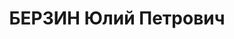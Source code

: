 ---
title: БЕРЗИН Юлий Петрович
description: "Род. в 1891, Латвия, г. Рига, латыш, обр.: высшее, член ВКП(б) с 1912.\
  \ Проживал: Украинская ССР, г. Харьков, дом специалистов, кв. 93. Инженер, главный\
  \ инженер Станкозавода \n  Арестован 08.07.1937. Обв. по ст. 20, 54-10 ч. 1, 54-8-11,\
  \ (член антисоветской троцкистской организации). Приговор: ВК ВС СССР, 01.11.1937\
  \ – ВМН. Расстрелян 02.11.1937, г.Киев. \n  Реабилитирован 16.07.1957"
---